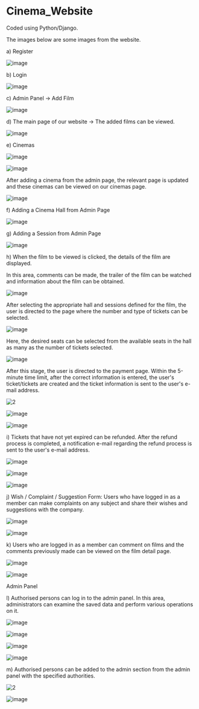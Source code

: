# Cinema_Website
Coded using Python/Django.

The images below are some images from the website.

a) Register

![image](https://github.com/Sevda-Karahan/Cinema_Website/assets/116480291/4942535a-5b5a-42b3-9643-1c8e9c1f1807)

b) Login

![image](https://github.com/Sevda-Karahan/Cinema_Website/assets/116480291/3e31350f-56f8-4aab-a054-e1948f40117a)

c) Admin Panel -> Add Film

![image](https://github.com/Sevda-Karahan/Cinema_Website/assets/116480291/9a554362-b739-44cc-97b3-4ebb668ca53b)

d) The main page of our website -> The added films can be viewed.

![image](https://github.com/Sevda-Karahan/Cinema_Website/assets/116480291/22736b0d-6baf-4cc4-b2d6-ffe49c520be0)

e) Cinemas

![image](https://github.com/Sevda-Karahan/Cinema_Website/assets/116480291/315c7a5b-5e3f-4f24-8d14-1a55583c25dd)

![image](https://github.com/Sevda-Karahan/Cinema_Website/assets/116480291/2fcbb258-f6a3-4ae7-ac2d-ef39f14dbf38)

After adding a cinema from the admin page, the relevant page is updated and these cinemas can be viewed on our cinemas page.

![image](https://github.com/Sevda-Karahan/Cinema_Website/assets/116480291/5c824c21-5f95-48c4-a568-6716b6298638)

f) Adding a Cinema Hall from Admin Page

![image](https://github.com/Sevda-Karahan/Cinema_Website/assets/116480291/6cae560b-8f49-4ecc-9636-15b791717b39)

g) Adding a Session from Admin Page

![image](https://github.com/Sevda-Karahan/Cinema_Website/assets/116480291/4a360fbc-507b-47cc-81e3-54fb74bfb0a2)

h) When the film to be viewed is clicked, the details of the film are displayed.

In this area, comments can be made, the trailer of the film can be watched and information about the film can be obtained.

![image](https://github.com/Sevda-Karahan/Cinema_Website/assets/116480291/eb571000-c9b7-43d1-93ab-ae3fc63f277c)

After selecting the appropriate hall and sessions defined for the film, the user is directed to the page where the number and type of tickets can be selected.

![image](https://github.com/Sevda-Karahan/Cinema_Website/assets/116480291/02f2e862-7ad1-4a0a-bf63-1f932cf7a6a3)

Here, the desired seats can be selected from the available seats in the hall as many as the number of tickets selected.

![image](https://github.com/Sevda-Karahan/Cinema_Website/assets/116480291/934bdf6d-f2c9-4caf-b356-ed08d6e0512e)

After this stage, the user is directed to the payment page. Within the 5-minute time limit, after the correct information is entered, the user's ticket/tickets are created and the ticket information is sent to the user's e-mail address.

![2](https://github.com/Sevda-Karahan/Cinema_Website/assets/116480291/32471488-2bb5-4dd9-a73e-e8bf90d3bc2f)

![image](https://github.com/Sevda-Karahan/Cinema_Website/assets/116480291/bb7a41ae-4338-43fe-a36c-8b8d76416ef3)

![image](https://github.com/Sevda-Karahan/Cinema_Website/assets/116480291/21f2dc77-b7df-4231-bfe0-43f03008e94b)

i)	Tickets that have not yet expired can be refunded. After the refund process is completed, a notification e-mail regarding the refund process is sent to the user's e-mail address.

![image](https://github.com/Sevda-Karahan/Cinema_Website/assets/116480291/1e9242b0-4ba2-423e-b58c-acbcca6428d2)

![image](https://github.com/Sevda-Karahan/Cinema_Website/assets/116480291/d618682a-756c-4343-9a88-1477bc99f55e)

![image](https://github.com/Sevda-Karahan/Cinema_Website/assets/116480291/bf6cf57b-4b58-46b9-9098-e64a1747493e)

j)	Wish / Complaint / Suggestion Form:
Users who have logged in as a member can make complaints on any subject and share their wishes and suggestions with the company.

![image](https://github.com/Sevda-Karahan/Cinema_Website/assets/116480291/d956fc29-8247-4edc-a389-3e8908b9693a)

![image](https://github.com/Sevda-Karahan/Cinema_Website/assets/116480291/eb6b224e-e23f-4868-aa78-ac8c0dd7626e)

k) Users who are logged in as a member can comment on films and the comments previously made can be viewed on the film detail page.

![image](https://github.com/Sevda-Karahan/Cinema_Website/assets/116480291/d9b8308a-3d19-46e1-a750-9703c0d69842)

![image](https://github.com/Sevda-Karahan/Cinema_Website/assets/116480291/bf8ddae2-bbcb-4652-aeed-2ec6629b20da)

Admin Panel

l)	Authorised persons can log in to the admin panel. In this area, administrators can examine the saved data and perform various operations on it.

![image](https://github.com/Sevda-Karahan/Cinema_Website/assets/116480291/4be8eea1-b8df-4c52-8f1b-ccf8dd2708cd)

![image](https://github.com/Sevda-Karahan/Cinema_Website/assets/116480291/0660b3f1-34a9-4262-93c4-e095239b7db6)

![image](https://github.com/Sevda-Karahan/Cinema_Website/assets/116480291/bde5036b-4895-40b7-bf1d-1458bee67e6f)

![image](https://github.com/Sevda-Karahan/Cinema_Website/assets/116480291/a56e004a-7aab-4003-bbbc-2cbf026ad537)

m) Authorised persons can be added to the admin section from the admin panel with the specified authorities.

![2](https://github.com/Sevda-Karahan/Cinema_Website/assets/116480291/89d956d4-c118-49bc-8c6b-8dc4ffc9e53e)

![image](https://github.com/Sevda-Karahan/Cinema_Website/assets/116480291/1c87cafa-2022-4ae1-bdbd-a29312de34cc)
